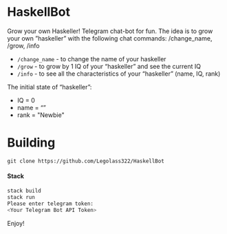 # HaskellBot
Grow your own Haskeller!
Telegram chat-bot for fun. The idea is to grow your own ”haskeller” with the following chat commands: /change_name, /grow, /info
- `/change_name` - to change the name of your haskeller
- `/grow` - to grow by 1 IQ of your “haskeller” and see the current IQ
- `/info` - to see all the characteristics of your “haskeller” (name, IQ, rank)
<p>The initial state of “haskeller”:</p>
    <ul>
  <li>IQ = 0</li>
  <li>name = “”</li>
  <li>rank = "Newbie"</li>
    </ul>


# Building
```
git clone https://github.com/Legolass322/HaskellBot
```
#### Stack 
```sh
stack build
stack run
Please enter telegram token:
<Your Telegram Bot API Token>
```
Enjoy!

